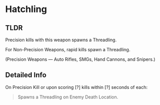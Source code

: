 # Hatchling
## TLDR
Precision kills with this weapon spawns a Threadling.  

For Non-Precision Weapons, rapid kills spawn a Threadling.  

(Precision Weapons — Auto Rifles, SMGs, Hand Cannons, and Snipers.)  
## Detailed Info
On Precision Kill or upon scoring [?] kills within [?] seconds of each:  
> Spawns a Threadling on Enemy Death Location.  